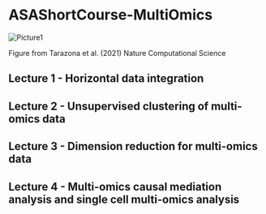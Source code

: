 # ASAShortCourse-MultiOmics

![Picture1](https://user-images.githubusercontent.com/6655031/229678834-9fec0e0b-042d-40bc-85ce-5e42d72ea864.jpg)

Figure from Tarazona et al. (2021) Nature Computational Science

## Lecture 1 - Horizontal data integration 

## Lecture 2 - Unsupervised clustering of multi-omics data 

## Lecture 3 - Dimension reduction for multi-omics data 

## Lecture 4 - Multi-omics causal mediation analysis and single cell multi-omics analysis 

